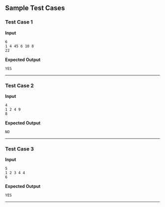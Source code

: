 ## Sample Test Cases

### Test Case 1
**Input**
```
6  
1 4 45 6 10 8  
22
```
**Expected Output**
```
YES
```

---

### Test Case 2
**Input**
```
4  
1 2 4 9  
8

```
**Expected Output**
```
NO
```

---

### Test Case 3
**Input**
```
5
1 2 3 4 4
6
```
**Expected Output**
```
YES
```

---
